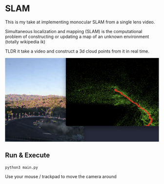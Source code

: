 # SLAM

This is my take at implementing monocular SLAM from a single lens video.

Simultaneous localization and mapping (SLAM) is the computational problem of constructing or updating a map of an unknown environment (totally wikipedia ik)

TLDR it take a video and construct a 3d cloud points from it in real time.

![alt text](assets/slam2.png)

## Run & Execute

`python3 main.py`

Use your mouse / trackpad to move the camera around
